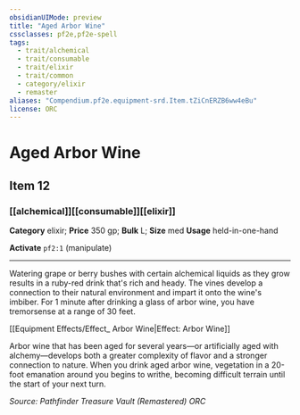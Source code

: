 ```yaml
---
obsidianUIMode: preview
title: "Aged Arbor Wine"
cssclasses: pf2e,pf2e-spell
tags:
  - trait/alchemical
  - trait/consumable
  - trait/elixir
  - trait/common
  - category/elixir
  - remaster
aliases: "Compendium.pf2e.equipment-srd.Item.tZiCnERZB6ww4eBu"
license: ORC
---
```

# Aged Arbor Wine
## Item 12
### [[alchemical]][[consumable]][[elixir]]

**Category** elixir; 
**Price** 350 gp; 
**Bulk** L; **Size** med
**Usage** held-in-one-hand

**Activate** `pf2:1` (manipulate)

* * *

Watering grape or berry bushes with certain alchemical liquids as they grow results in a ruby-red drink that's rich and heady. The vines develop a connection to their natural environment and impart it onto the wine's imbiber. For 1 minute after drinking a glass of arbor wine, you have tremorsense at a range of 30 feet.

[[Equipment Effects/Effect_ Arbor Wine|Effect: Arbor Wine]]

Arbor wine that has been aged for several years—or artificially aged with alchemy—develops both a greater complexity of flavor and a stronger connection to nature. When you drink aged arbor wine, vegetation in a 20-foot emanation around you begins to writhe, becoming difficult terrain until the start of your next turn.

*Source: Pathfinder Treasure Vault (Remastered)*
*ORC*